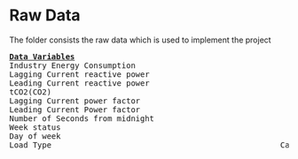 <p>
  <h1>Raw Data</h1>
  <div>The folder consists the raw data which is used to implement the project</div>
  <pre>
<b><u>Data Variables</u></b>                                                          <b><u>Type Measurement</u></b>
Industry Energy Consumption                                              Continuous(kWh)
Lagging Current reactive power                                          Continuous(kVarh)
Leading Current reactive power                                          Continuous(kVarh)
tCO2(CO2)                                                                Continuous(ppm)
Lagging Current power factor                                              Continuous(%)
Leading Current Power factor                                              Continuous(%)
Number of Seconds from midnight                                           Continuous(S)
Week status                                                      Categorical(Weekend (0) or a Weekday(1))
Day of week                                                   Categorical Sunday, Monday... Saturday
Load Type                                                 Categorical Light Load, Medium Load, Maximum Load
</pre>
</p>
